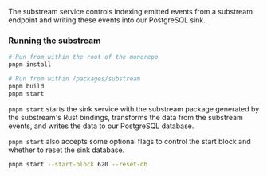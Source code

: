 The substream service controls indexing emitted events from a substream endpoint and writing these events into our PostgreSQL sink.

### Running the substream

```bash
# Run from within the root of the monorepo
pnpm install

# Run from within /packages/substream
pnpm build
pnpm start
```

`pnpm start` starts the sink service with the substream package generated by the substream's Rust bindings, transforms the data from the substream events, and writes the data to our PostgreSQL database.

`pnpm start` also accepts some optional flags to control the start block and whether to reset the sink database.

```bash
pnpm start --start-block 620 --reset-db
```
